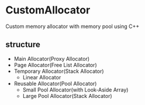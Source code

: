 # CustomAllocator

Custom memory allocator with memory pool using C++

## structure

* Main Allocator(Proxy Allocator)
* Page Allocator(Free List Allocator)
* Temporary Allocator(Stack Allocator)
  * Linear Allocator
* Reusable Allocator(Pool Allocator)
  * Small Pool Allocator(with Look-Aside Array)
  * Large Pool Allocator(Stack Allocator)
